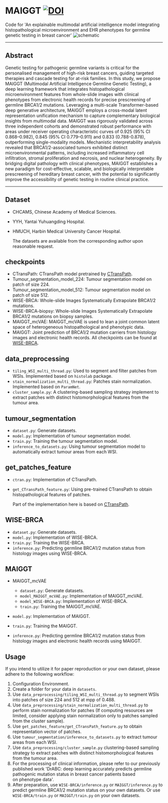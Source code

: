 # MAIGGT [![DOI](https://zenodo.org/badge/850167237.svg)](https://doi.org/10.5281/zenodo.14058685)
Code for 'An explainable multimodal artificial intelligence model integrating histopathological microenvironment and EHR phenotypes for germline genetic testing in breast cancer'
![schematic](https://github.com/ZhoulabCPH/WISE-BRCA/blob/master/checkpoints/schematic.png)
****
## Abstract
Genetic testing for pathogenic germline variants is critical for the personalised management of high-risk breast cancers, guiding targeted therapies and cascade testing for at-risk families. In this study, we propose MAIGGT (Multimodal Artificial Intelligence Germline Genetic Testing), a deep learning framework that integrates  histopathological microenvironment features from whole-slide images with clinical phenotypes from electronic health records for precise prescreening of germline BRCA1/2 mutations. Leveraging a multi-scale Transformer-based deep generative architecture, MAIGGT employs a cross-modal latent representation unification mechanism to capture complementary biological insights from multimodal data. MAIGGT was rigorously validated across three independent cohorts and demonstrated robust performance with areas under receiver operating characteristic curves of 0.925 (95% CI 0.868–0.982), 0.845 (95% CI 0.779–0.911) and 0.833 (0.788-0.878), outperforming single-modality models. Mechanistic interpretability analysis revealed that BRCA1/2-associated tumors exhibited distinct microenvironmental patterns, including increased inflammatory cell infiltration, stromal proliferation and necrosis, and nuclear heterogeneity. By bridging digital pathology with clinical phenotypes, MAIGGT establishes a new paradigm for cost-effective, scalable, and biologically interpretable prescreening of hereditary breast cancer, with the potential to significantly improve the accessibility of genetic testing in routine clinical practice.
****
## Dataset
- CHCAMS, Chinese Academy of Medical Sciences.
- YYH, Yantai Yuhuangding Hospital.
- HMUCH, Harbin Medical University Cancer Hospital.

  The datasets are available from the corresponding author upon reasonable request.

## checkpoints
- CTransPath: CTransPath model pretrained by [CTransPath](https://github.com/Xiyue-Wang/TransPath).
- Tumour_segmentation_model_224: Tumour segmentation model on patch of size 224.
- Tumour_segmentation_model_512: Tumour segmentation model on patch of size 512.
- WISE-BRCA: Whole-slide Images Systematically Extrapolate BRCA1/2 mutations.
- WISE-BRCA-biopsy: Whole-slide Images Systematically Extrapolate BRCA1/2 mutations on biopsy samples.
- MAIGGT_mcVAE: MAIGGT_mcVAE is used to lean a joint common latent space of heterogeneous histopathological and phenotypic data.
- MAIGGT: Joint prediction of BRCA1/2 mutation carriers from histology images and electronic health records.
All checkpoints can be found at [WISE-BRCA](https://drive.google.com/drive/folders/1g4M8utv8-lPsp0yvJKDFEXheYQ6gPEti?usp=sharing).
## data_preprocessing
- <code>tiling_WSI_multi_thread.py</code>: Used to segment and filter patches from WSIs. Implemented based on <code>histolab</code> package.
- <code>stain_normalization_multi_thread.py</code>: Patches stain normalization. Implemented based on <code>ParamNet</code>.
- <code>cluster_sample.py</code>: A clustering-based sampling strategy implement to extract patches with distinct histomorphological features from the tumour area.

## tumour_segmentation
- <code>dataset.py</code>: Generate datasets.
- <code>model.py</code>: Implementation of tumour segmentation model.
- <code>train.py</code>: Training the tumour segmentation model.
- <code>inference_to_datasets.py</code>: Using tumour segmentation model to automatically extract tumour areas from each WSI.

## get_patches_feature
- <code>ctran.py</code>: Implementation of CTransPath.
- <code>get_CTransPath_feature.py</code>: Using pre-trained CTransPath to obtain histopathological features of patches.
  
  Part of the implementation here is based on [CTransPath](https://github.com/Xiyue-Wang/TransPath).

## WISE-BRCA
- <code>dataset.py</code>: Generate datasets.
- <code>model.py</code>: Implementation of WISE-BRCA.
- <code>train.py</code>: Training the WISE-BRCA.
- <code>inference.py</code>: Predicting germline BRCA1/2 mutation status from histology images using WISE-BRCA.

## MAIGGT
- MAIGGT_mcVAE
  - <code>dataset.py</code>: Generate datasets.
  - <code>model_MAIGGT_mcVAE.py</code>: Implementation of MAIGGT_mcVAE.
  - <code>model_WISE-BRCA.py</code>: Implementation of WISE-BRCA.
  - <code>train.py</code>: Training the MAIGGT_mcVAE.

- <code>model.py</code>: Implementation of MAIGGT.
- <code>train.py</code>: Training the MAIGGT.
- <code>inference.py</code>: Predicting germline BRCA1/2 mutation status from histology images and electronic health records using MAIGGT.

## Usage
If you intend to utilize it for paper reproduction or your own dataset, please adhere to the following workflow:
  1) Configuration Environment.
  2) Create a folder for your data in <code>datasets</code>.
  3) Use <code>data_preprocessing/tiling_WSI_multi_thread.py</code> to segment WSIs into patches of size 224 and 512 at mpp of 0.488.
  4) Use <code>data_preprocessing/stain_normalization_multi_thread.py</code> to perform stain normalization for patches (If computing resources are limited, consider applying stain normalization only to patches sampled from the cluster sample).
  5) Use <code>get_patches_feature/get_CTransPath_feature.py</code> to obtain representation vector of patches.
  6) Use <code>tumour_segmentation/inference_to_datasets.py</code> to extract tumour areas from each WSI.
  7) Use <code>data_preprocessing/cluster_sample.py</code> clustering-based sampling strategy to extract patches with distinct histomorphological features from the tumour area.
  8) For the processing of clinical information, please refer to our previously published work 'DrABC: deep learning accurately predicts germline pathogenic mutation status in breast cancer patients based on phenotype data'.
  9) After preparation, use <code>WISE-BRCA/inference.py</code> or <code>MAIGGT/inference.py</code> to predict germline BRCA1/2 mutation status on your own datasets. Or use <code>WISE-BRCA/train.py</code> or <code>MAIGGT/train.py</code> on your own datasets.
  






  





  
